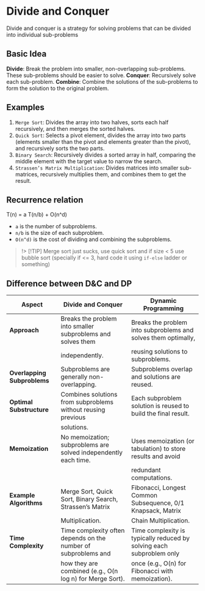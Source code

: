 # Divide and Conquer

Divide and conquer is a strategy for solving problems that can be divided into individual sub-problems

## Basic Idea

**Divide**: Break the problem into smaller, non-overlapping sub-problems. These sub-problems should be easier to solve.
**Conquer**: Recursively solve each sub-problem.
**Combine**: Combine the solutions of the sub-problems to form the solution to the original problem.

## Examples

1. `Merge Sort`: Divides the array into two halves, sorts each half recursively, and then merges the sorted halves.
2. `Quick Sort`: Selects a pivot element, divides the array into two parts (elements smaller than the pivot and elements greater than the pivot), and recursively sorts the two parts.
3. `Binary Search`: Recursively divides a sorted array in half, comparing the middle element with the target value to narrow the search.
4. `Strassen’s Matrix Multiplication`: Divides matrices into smaller sub-matrices, recursively multiplies them, and combines them to get the result.

## Recurrence relation

T(n) = a T(n/b) + O(n^d)

- `a` is the number of subproblems.
- `n/b` is the size of each subproblem.
- `O(n^d)` is the cost of dividing and combining the subproblems.

> !> [!TIP]
> Merge sort just sucks, use quick sort and if size < 5 use bubble sort (specially if <= 3, hard code it using `if-else` ladder or something)

## Difference between D&C and DP

| **Aspect**                  | **Divide and Conquer**                                          | **Dynamic Programming**                                              |
| --------------------------- | --------------------------------------------------------------- | -------------------------------------------------------------------- |
| **Approach**                | Breaks the problem into smaller subproblems and solves them     | Breaks the problem into subproblems and solves them optimally,       |
|                             | independently.                                                  | reusing solutions to subproblems.                                    |
| **Overlapping Subproblems** | Subproblems are generally non-overlapping.                      | Subproblems overlap and solutions are reused.                        |
| **Optimal Substructure**    | Combines solutions from subproblems without reusing previous    | Each subproblem solution is reused to build the final result.        |
|                             | solutions.                                                      |                                                                      |
| **Memoization**             | No memoization; subproblems are solved independently each time. | Uses memoization (or tabulation) to store results and avoid          |
|                             |                                                                 | redundant computations.                                              |
| **Example Algorithms**      | Merge Sort, Quick Sort, Binary Search, Strassen’s Matrix        | Fibonacci, Longest Common Subsequence, 0/1 Knapsack, Matrix          |
|                             | Multiplication.                                                 | Chain Multiplication.                                                |
| **Time Complexity**         | Time complexity often depends on the number of subproblems and  | Time complexity is typically reduced by solving each subproblem only |
|                             | how they are combined (e.g., O(n log n) for Merge Sort).        | once (e.g., O(n) for Fibonacci with memoization).                    |
